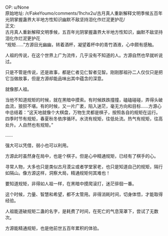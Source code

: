 
OP: u/None  
原始地址: /r/FakeYoumo/comments/1hchx2u/古月真人重新解释文明季候五百年光阴掌握蛊界大半地方性知识幽默不敌坚持泪化作烂泥更护花/  
正文:  
古月真人重新解释文明季候，五百年光阴掌握蛊界大半地方性知识，幽默不敌坚持泪化作烂泥更护花  
“规矩……”方源目光幽幽，转着酒杯，凝望着杯中的青竹酒液，心中颇有感触。  
  
人祖的传说，在这个世界上广为流传，几乎没有不知道的人。方源自然也早就听说过。  
  
只是不管是传说，还是故事，都是仁者见仁智者见智。刚刚那祖孙二人仅仅只是把它当做故事，但是方源却能品味出其中蕴含的深意。  
  
就像那人祖。  
  
当他不知道规矩的时候，就在黑暗中摸索。有时候跌跌撞撞，磕磕碰碰，弄得头破血流，狼狈不堪。有的时候，又一片广袤，陷入迷茫，毫无方向和目标......方源心中总结着：“这天地就像个大棋盘，万物生灵都是棋子，按照各自的规矩在运行。四季时节有规矩，春夏秋冬依序循环。水流有规矩，往低处流。热气有规矩，往高处升。人自然也有规矩。”  
  
......  
  
强大可以凭借，弱小也可以利用。  
  
方源此时虽然身在局中，也是个棋子。但是心中精通规矩，已经有了棋手的心。  
  
寻常人物，大多也只是类似古月漠尘或者学堂家老，也只是知道自己的规矩，隔行如隔山。像方源这样，洞察大局，精通规矩何其难也！  
  
要知道规矩，非得如人祖一样，在黑暗中摸爬滚打，迷茫徘徊一番。  
  
这个时候，力量、智慧和希望，都不太管用。非得消耗时间，切身体悟，才能取得经验。  
  
人祖能道破规矩二蛊的名字，是耗费了时间，在死亡的气息笼罩下，尝试了无数次。  
  
方源能精通规矩，也是他前世五百年累积的体验。
